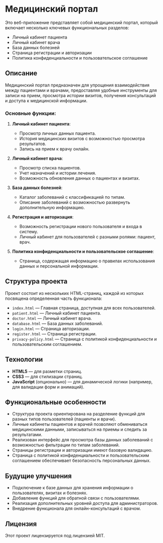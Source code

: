 # Медицинский портал

Это веб-приложение представляет собой медицинский портал, который включает несколько ключевых функциональных разделов:

- Личный кабинет пациента
- Личный кабинет врача
- База данных болезней
- Страница регистрации и авторизации
- Политика конфиденциальности и пользовательское соглашение

## Описание

Медицинский портал предназначен для упрощения взаимодействия между пациентами и врачами, предоставляя удобные инструменты для записи на прием, просмотра истории визитов, получения консультаций и доступа к медицинской информации. 

### Основные функции:

1. **Личный кабинет пациента**:
    - Просмотр личных данных пациента.
    - История медицинских визитов с возможностью просмотра результатов.
    - Запись на прием к врачу онлайн.
  
2. **Личный кабинет врача**:
    - Просмотр списка пациентов.
    - Учет назначений и истории лечения.
    - Возможность обновления данных о пациентах и визитах.
  
3. **База данных болезней**:
    - Каталог заболеваний с классификацией по типам.
    - Описание заболеваний с возможностью развернуть дополнительную информацию.

4. **Регистрация и авторизация**:
    - Возможность регистрации нового пользователя и входа в систему.
    - Личный кабинет для пользователей с разными ролями: пациент, врач.

5. **Политика конфиденциальности и пользовательское соглашение**:
    - Страница, содержащая информацию о правилах использования данных и персональной информации.

## Структура проекта

Проект состоит из нескольких HTML-страниц, каждой из которых посвящена определенная часть функционала:

- `index.html` — Главная страница, доступная для всех пользователей.
- `patient.html` — Личный кабинет пациента.
- `doctor.html` — Личный кабинет врача.
- `database.html` — База данных заболеваний.
- `login.html` — Страница авторизации.
- `register.html` — Страница регистрации.
- `privacy-policy.html` — Страница с политикой конфиденциальности и пользовательским соглашением.

## Технологии

- **HTML5** — для разметки страниц.
- **CSS3** — для стилизации страниц.
- **JavaScript** (опционально) — для динамической логики (например, для валидации форм и анимаций).

## Функциональные особенности

- Структура проекта ориентирована на разделение функций для разных типов пользователей (пациенты и врачи).
- Личные кабинеты пациентов и врачей позволяют обмениваться медицинскими данными, записываться на приемы и следить за результатами.
- Реализован интерфейс для просмотра базы данных заболеваний с возможностью фильтрации по типам заболеваний.
- Страницы регистрации и авторизации имеют базовую валидацию.
- Страница с политикой конфиденциальности и пользовательским соглашением обеспечивает безопасность персональных данных.

## Будущие улучшения

- Подключение к базе данных для хранения информации о пользователях, визитах и болезнях.
- Добавление функций для обратной связи с пользователями.
- Реализация дополнительных уровней доступа для администраторов.
- Внедрение функционала для онлайн-консультаций с врачом.

## Лицензия

Этот проект лицензируется под лицензией MIT.
